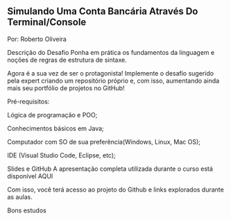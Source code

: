 ## Simulando Uma Conta Bancária Através Do Terminal/Console
Por: Roberto Oliveira

Descrição do Desafio
Ponha em prática os fundamentos da linguagem e noções de regras de estrutura de sintaxe.

Agora é a sua vez de ser o protagonista! Implemente o desafio sugerido pela expert criando um repositório próprio e, com isso, aumentando ainda mais seu portfólio de projetos no GitHub!

Pré-requisitos:

Lógica de programação e POO;

Conhecimentos básicos em Java;

Computador com SO de sua preferência(Windows, Linux, Mac OS);

IDE (Visual Studio Code, Eclipse, etc);

Slides e GitHub
A apresentação completa utilizada durante o curso está disponível AQUI

Com isso, você terá acesso ao projeto do Github e links explorados durante as aulas.

Bons estudos 